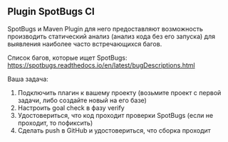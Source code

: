 ## Plugin SpotBugs CI

SpotBugs и Maven Plugin для него предоставляют возможность производить статический анализ (анализ кода без его запуска) для выявления наиболее часто встречающихся багов.

Список багов, которые ищет SpotBugs: https://spotbugs.readthedocs.io/en/latest/bugDescriptions.html

Ваша задача:

1. Подключить плагин к вашему проекту (возьмите проект с первой задачи, либо создайте новый на его базе)
2. Настроить goal check в фазу verify
3. Удостовериться, что код проходит проверки SpotBugs (если не проходит, то пофиксить)
4. Сделать push в GitHub и удостовериться, что сборка проходит